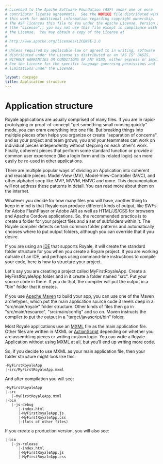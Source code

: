 ```yaml
---
# Licensed to the Apache Software Foundation (ASF) under one or more
# contributor license agreements.  See the NOTICE file distributed with
# this work for additional information regarding copyright ownership.
# The ASF licenses this file to You under the Apache License, Version 2.0
# (the "License"); you may not use this file except in compliance with
# the License.  You may obtain a copy of the License at
# 
# http://www.apache.org/licenses/LICENSE-2.0
# 
# Unless required by applicable law or agreed to in writing, software
# distributed under the License is distributed on an "AS IS" BASIS,
# WITHOUT WARRANTIES OR CONDITIONS OF ANY KIND, either express or implied.
# See the License for the specific language governing permissions and
# limitations under the License.

layout: docpage
title: Application structure
---
```


# Application structure

Royale applications are usually comprised of many files. If you are in rapid-prototyping or proof-of-concept "get something small running quickly" mode, you can cram everything into one file. But breaking things into multiple pieces often helps you organize or create "separation of concerns", and as your project and team grows, you and your teammates can work on individual pieces independently without stepping on each other's work. Finally, coherent pieces that perform some standard function or provide a common user experience (like a login form and its related logic) can more easily be re-used in other applications.

There are multiple popular ways of dividing an Application into coherent and reusable pieces: Model-View (MV), Model-View-Controller (MVC), and other alphabet soup like MVP, MVVM, HMVC and more. This documentation will not address these patterns in detail. You can read more about them on the internet.

Whatever you decide for how many files you will have, another thing to keep in mind is that Royale can produce different kinds of output, like SWFs for Adobe FlashPlayer or Adobe AIR as well as HTML/JS/CSS for browsers and Apache Cordova applications.  So, the recommended practice is to create a folder for your project files and a set of subfolders within it. The Royale compiler detects certain common folder patterns and automatically chooses where to put output folders, although you can override that if you desire.

If you are using an [IDE](get-started/development-tools.html) that supports Royale, it will create the standard folder structure for you when you create a Royale project. If you are working outside of an IDE, and perhaps using command-line instructions to compile your code, here is how to structure your project.

Let's say you are creating a project called MyFirstRoyaleApp. Create a MyFirstRoyaleApp folder and in it create a folder named "src". Put your source code in there. If you do that, the compiler will put the output in a "bin" folder that it creates.

If you use <a href="https://maven.apache.org/" target="_blank">Apache Maven</a> to build your app, you can use one of the Maven archetypes, which put the main application source code 3 levels deep in a "src/main/royale" folder structure. Other kinds of files then go in "src/main/resource", "src/main/config" and so on. Maven instructs the compiler to put the output in a "target/javascript/bin" folder.

Most Royale applications use an [MXML](features/mxml) file as the main application file. Other files are written in MXML or [ActionScript](features/as3) depending on whether you are assembling pieces or writing custom logic. You can write a Royale Application without using MXML at all, but you'll end up writing more code.

So, if you decide to use MXML as your main application file, then your folder structure might look like this:

```
-MyFirstRoyaleApp
|-src/MyFirstRoyaleApp.mxml
```

And after compilation you will see:

```
-MyFirstRoyaleApp
|-src
   |-MyFirstRoyaleApp.mxml
|-bin
   |-js-debug
      |-index.html
      |-MyFirstRoyaleApp.js
      |-MyFirstRoyaleApp.css
      |-(lots of other files)
```

If you create a production version, you will also see:

```
|-bin
   |-js-release
      |-index.html
      |-MyFirstRoyaleApp.js
      |-MyFirstRoyaleApp.css
```

